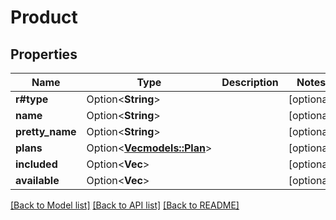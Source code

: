 # Product

## Properties

Name | Type | Description | Notes
------------ | ------------- | ------------- | -------------
**r#type** | Option<**String**> |  | [optional]
**name** | Option<**String**> |  | [optional]
**pretty_name** | Option<**String**> |  | [optional]
**plans** | Option<[**Vec<models::Plan>**](Plan.md)> |  | [optional]
**included** | Option<**Vec<String>**> |  | [optional]
**available** | Option<**Vec<String>**> |  | [optional]

[[Back to Model list]](../README.md#documentation-for-models) [[Back to API list]](../README.md#documentation-for-api-endpoints) [[Back to README]](../README.md)


